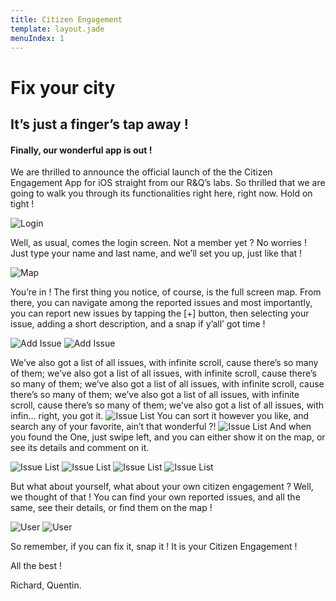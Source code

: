 ```yaml
---
title: Citizen Engagement
template: layout.jade
menuIndex: 1
---
```


# Fix your city

## It’s just a finger’s tap away !

#### Finally, our wonderful app is out !

We are thrilled to announce the official launch of the the Citizen Engagement App for iOS straight from our R&Q’s labs. So thrilled that we are going to walk you through its functionalities right here, right now. Hold on tight !

![Login](img/login.png)

Well, as usual, comes the login screen. Not a member yet ? No worries ! Just type your name and last name, and we’ll set you up, just like that !

![Map](img/map.png)

You’re in ! The first thing you notice, of course, is the full screen map. From there, you can navigate among the reported issues and most importantly, you can report new issues by tapping the [+] button, then selecting your issue, adding a short description, and a snap if y’all’ got time !

![Add Issue](img/add_issue.png)
![Add Issue](img/add_issue_complete.png)

We’ve also got a list of all issues, with infinite scroll, cause there’s so many of them; we’ve also got a list of all issues, with infinite scroll, cause there’s so many of them; we’ve also got a list of all issues, with infinite scroll, cause there’s so many of them; we’ve also got a list of all issues, with infinite scroll, cause there’s so many of them; we’ve also got a list of all issues, with infin… right, you got it.
![Issue List](img/list_sort.png)
You can sort it however you like, and search any of your favorite, ain’t that wonderful ?! 
![Issue List](img/list_search.png)
And when you found the One, just swipe left, and you can either show it on the map, or see its details and comment on it.

![Issue List](img/list_swipe.png)
![Issue List](img/detail.png)
![Issue List](img/detail_comment.png)
![Issue List](img/detail_comment_added.png)

But what about yourself, what about your own citizen engagement ? Well, we thought of that ! You can find your own reported issues, and all the same, see their details, or find them on the map !

![User](img/user.png)
![User](img/user_pull.png)


So remember, if you can fix it, snap it !
It is your Citizen Engagement !

All the best !

Richard, Quentin.